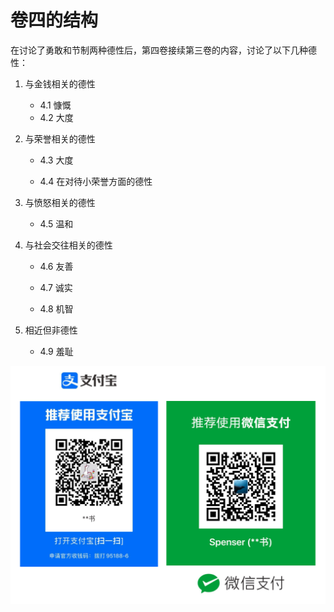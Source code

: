 # 卷四的结构

在讨论了勇敢和节制两种德性后，第四卷接续第三卷的内容，讨论了以下几种德性：

1. 与金钱相关的德性
   - 4.1 慷慨
   - 4.2 大度

2. 与荣誉相关的德性

   - 4.3 大度

   - 4.4 在对待小荣誉方面的德性

3. 与愤怒相关的德性

   - 4.5 温和

4. 与社会交往相关的德性

   - 4.6 友善

   - 4.7 诚实

   - 4.8 机智

5. 相近但非德性

   - 4.9 羞耻



![](../.gitbook/assets/qr.png)



